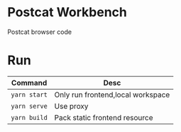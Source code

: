 # Postcat Workbench
Postcat browser code
# Run

| Command                  | Desc                                 |
| --------------------- | ------------------------------------ |
| `yarn start`          | Only run frontend,local workspace |
| `yarn serve`      | Use proxy                       |
| `yarn build` | Pack static frontend resource                       |